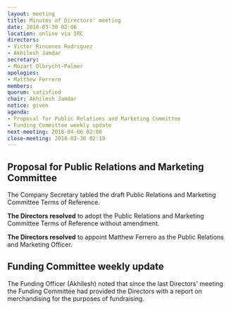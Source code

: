 ```yaml
---
layout: meeting
title: Minutes of Directors' meeting
date: 2018-03-30 02:06
location: online via IRC
directors:
- Victor Rincones Rodriguez
- Akhilesh Jamdar
secretary:
- Mozart Olbrycht-Palmer
apologies:
- Matthew Ferrero
members:
quorum: satisfied
chair: Akhilesh Jamdar
notice: given
agenda:
- Proposal for Public Relations and Marketing Committee
- Funding Committee weekly update
next-meeting: 2018-04-06 02:00
close-meeting: 2018-03-30 02:19
---
```


## Proposal for Public Relations and Marketing Committee

The Company Secretary tabled the draft Public Relations and Marketing Committee Terms of Reference.

**The Directors resolved** to adopt the Public Relations and Marketing Committee Terms of Reference without amendment.

**The Directors resolved** to appoint Matthew Ferrero as the Public Relations and Marketing Officer.

## Funding Committee weekly update

The Funding Officer (Akhilesh) noted that since the last Directors' meeting the Funding Committee had provided the Directors with a report on merchandising for the purposes of fundraising.
